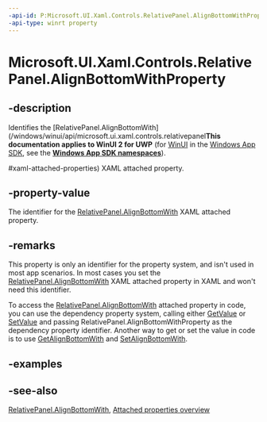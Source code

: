 ```yaml
---
-api-id: P:Microsoft.UI.Xaml.Controls.RelativePanel.AlignBottomWithProperty
-api-type: winrt property
---
```


<!-- Property syntax
public Windows.UI.Xaml.DependencyProperty AlignBottomWithProperty { get; }
-->

# Microsoft.UI.Xaml.Controls.RelativePanel.AlignBottomWithProperty

## -description
Identifies the [RelativePanel.AlignBottomWith](/windows/winui/api/microsoft.ui.xaml.controls.relativepanel**This documentation applies to WinUI 2 for UWP** (for [WinUI](/windows/apps/winui/winui3/) in the [Windows App SDK](/windows/apps/windows-app-sdk/), see the **[Windows App SDK namespaces](/windows/windows-app-sdk/api/winrt/)**).

#xaml-attached-properties) XAML attached property.

## -property-value
The identifier for the [RelativePanel.AlignBottomWith](/windows/winui/api/microsoft.ui.xaml.controls.relativepanel#xaml-attached-properties) XAML attached property.

## -remarks
This property is only an identifier for the property system, and isn't used in most app scenarios. In most cases you set the [RelativePanel.AlignBottomWith](/windows/winui/api/microsoft.ui.xaml.controls.relativepanel#xaml-attached-properties) XAML attached property in XAML and won't need this identifier.

To access the [RelativePanel.AlignBottomWith](/windows/winui/api/microsoft.ui.xaml.controls.relativepanel#xaml-attached-properties) attached property in code, you can use the dependency property system, calling either [GetValue](/uwp/api/windows.ui.xaml.dependencyobject.getvalue(windows.ui.xaml.dependencyproperty)) or [SetValue](/uwp/api/windows.ui.xaml.dependencyobject.setvalue(windows.ui.xaml.dependencyproperty,system.object)) and passing RelativePanel.AlignBottomWithProperty as the dependency property identifier. Another way to get or set the value in code is to use [GetAlignBottomWith](relativepanel_getalignbottomwith_1143871415.md) and [SetAlignBottomWith](relativepanel_setalignbottomwith_530328389.md).

## -examples

## -see-also
[RelativePanel.AlignBottomWith](/windows/winui/api/microsoft.ui.xaml.controls.relativepanel#xaml-attached-properties), [Attached properties overview](/windows/uwp/xaml-platform/attached-properties-overview)
